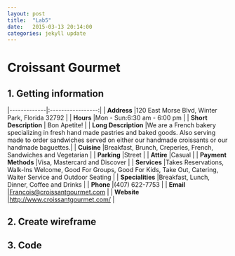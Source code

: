 ```yaml
---
layout: post
title:  "Lab5"
date:   2015-03-13 20:14:00
categories: jekyll update
---
```

# Croissant Gourmet

## 1. Getting information

|-------------|:-----------------:|
| **Address**    |120 East Morse Blvd, Winter Park, Florida 32792 |
| **Hours**      |Mon - Sun:6:30 am - 6:00 pm   |
| **Short Description** |           Bon Apetite! |
| **Long Description**  |We are a French bakery specializing in                 fresh hand made pastries and baked goods. Also serving made to order sandwiches served on either our handmade croissants or our handmade baguettes.|
| **Cuisine** |Breakfast, Brunch, Creperies, French, Sandwiches and Vegetarian |
| **Parking** |Street |
| **Attire** |Casual |
| **Payment Methods** |Visa, Mastercard and Discover |
| **Services** |Takes Reservations, Walk-Ins Welcome, Good For Groups, Good For Kids, Take Out, Catering, Waiter Service and Outdoor Seating |
| **Specialities** |Breakfast, Lunch, Dinner, Coffee and Drinks |
| **Phone** |(407) 622-7753 |
| **Email** |Francois@croissantgourmet.com |
| **Website** |http://www.croissantgourmet.com/ |

## 2. Create wireframe

## 3. Code
